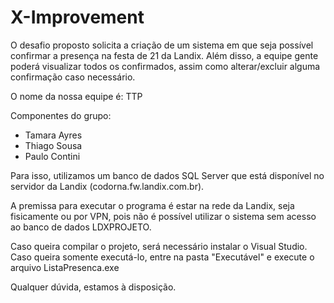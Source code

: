 # X-Improvement

O desafio proposto solicita a criação de um sistema em que seja possível confirmar a presença na festa de 21 da Landix. Além disso, a equipe gente poderá visualizar todos os confirmados, assim como alterar/excluir alguma confirmação caso necessário.

O nome da nossa equipe é: TTP

Componentes do grupo:
- Tamara Ayres
- Thiago Sousa
- Paulo Contini

Para isso, utilizamos um banco de dados SQL Server que está disponível no servidor da Landix (codorna.fw.landix.com.br).

A premissa para executar o programa é estar na rede da Landix, seja fisicamente ou por VPN, pois não é possível utilizar o sistema sem acesso ao banco de dados LDXPROJETO.

Caso queira compilar o projeto, será necessário instalar o Visual Studio.
Caso queira somente executá-lo, entre na pasta "Executável" e execute o arquivo ListaPresenca.exe

Qualquer dúvida, estamos à disposição.

